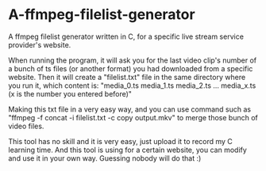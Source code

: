 # A-ffmpeg-filelist-generator
A ffmpeg filelist generator written in C, for a specific live stream service provider's website.

When running the program, it will ask you for the last video clip's number of a bunch of ts files (or another format) you had downloaded from a specific website. Then it will create a "filelist.txt" file in the same directory where you run it, which content is: 
"media_0.ts
 media_1.ts
 media_2.ts
 ...
 media_x.ts (x is the number you entered before)"
 
 Making this txt file in a very easy way, and you can use command such as "ffmpeg -f concat -i filelist.txt -c copy output.mkv" to merge those bunch of video files.
 
 This tool has no skill and it is very easy, just upload it to record my C learning time. And this tool is using for a certain website, you can modify and use it in your own way. Guessing nobody will do that :)
